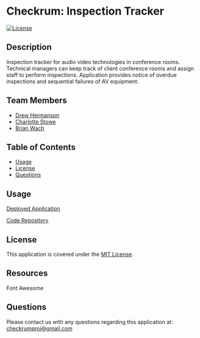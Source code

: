 # Checkrum: Inspection Tracker

[![License](https://img.shields.io/badge/License-MIT-blue.svg)](http://choosealicense.com/licenses/mit/)

## Description

Inspection tracker for audio video technologies in conference rooms.  Technical managers can keep track of client conference rooms and assign staff to perform inspections.  Application provides notice of overdue inspections and sequential failures of AV equipment.

## Team Members

- [Drew Hermanson](https://github.com/drewhermanson)
- [Charlotte Stowe](https://github.com/Charlotte-St)
- [Brian Wach](https://github.com/briandwach)

## Table of Contents

- [Usage](#usage)
- [License](#license)
- [Questions](#questions)

## Usage

[Deployed Application](https://checkrum.onrender.com)

[Code Repository](https://github.com/briandwach/checkrum)

## License
This application is covered under the [MIT License](http://choosealicense.com/licenses/mit/).

## Resources
Font Awesome

## Questions
Please contact us with any questions regarding this application at: checkrumproj@gmail.com